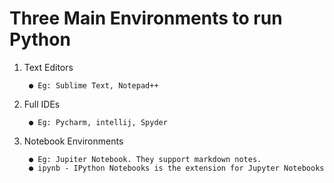 # Three Main Environments to run Python

1. Text Editors 
   
        ● Eg: Sublime Text, Notepad++

2. Full IDEs
   
        ● Eg: Pycharm, intellij, Spyder

3. Notebook Environments
   
        ● Eg: Jupiter Notebook. They support markdown notes.
        ● ipynb - IPython Notebooks is the extension for Jupyter Notebooks
